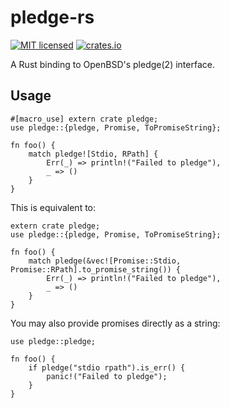 # pledge-rs

[![MIT licensed](https://img.shields.io/badge/license-MIT-blue.svg)](./LICENSE)
[![crates.io](http://meritbadge.herokuapp.com/pledge)](https://crates.io/crates/pledge)

A Rust binding to OpenBSD's pledge(2) interface.

## Usage

    #[macro_use] extern crate pledge;
    use pledge::{pledge, Promise, ToPromiseString};

    fn foo() {
        match pledge![Stdio, RPath] {
            Err(_) => println!("Failed to pledge"),
            _ => ()
        }
    }

This is equivalent to:

    extern crate pledge;
    use pledge::{pledge, Promise, ToPromiseString};

    fn foo() {
        match pledge(&vec![Promise::Stdio, Promise::RPath].to_promise_string()) {
            Err(_) => println!("Failed to pledge"),
            _ => ()
        }
    }

You may also provide promises directly as a string:

    use pledge::pledge;

    fn foo() {
        if pledge("stdio rpath").is_err() {
            panic!("Failed to pledge");
        }
    }
